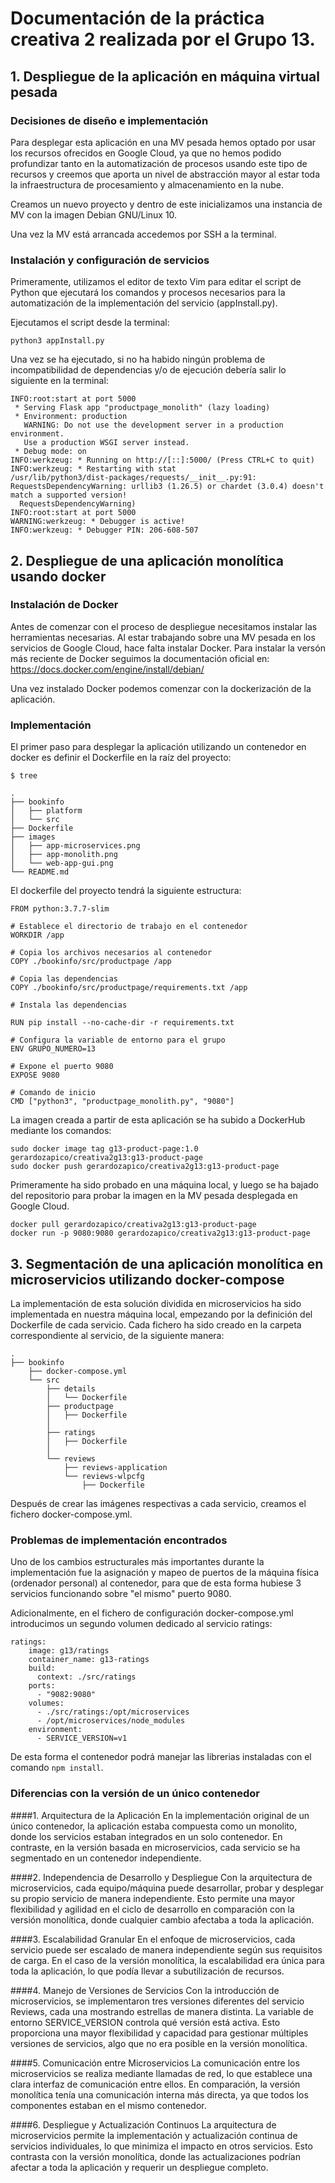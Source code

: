 # Documentación de la práctica creativa 2 realizada por el Grupo 13.

## 1. Despliegue de la aplicación en máquina virtual pesada

### Decisiones de diseño e implementación

Para desplegar esta aplicación en una MV pesada hemos optado por usar los recursos ofrecidos en Google Cloud, ya que no hemos podido profundizar tanto en la automatización de procesos usando este tipo de recursos y creemos que aporta un nivel de abstracción mayor al estar toda la infraestructura de procesamiento y almacenamiento en la nube. 

Creamos un nuevo proyecto y dentro de este inicializamos una instancia de MV con la imagen Debian GNU/Linux 10. 

Una vez la MV está arrancada accedemos por SSH a la terminal. 

### Instalación y configuración de servicios

Primeramente, utilizamos el editor de texto Vim para editar el script de Python que ejecutará los comandos y procesos necesarios para la automatización de la implementación del servicio (appInstall.py).

Ejecutamos el script desde la terminal:

```
python3 appInstall.py
```

Una vez se ha ejecutado, si no ha habido ningún problema de incompatibilidad de dependencias y/o de ejecución debería salir lo siguiente en la terminal:

```
INFO:root:start at port 5000
 * Serving Flask app "productpage_monolith" (lazy loading)
 * Environment: production
   WARNING: Do not use the development server in a production environment.
   Use a production WSGI server instead.
 * Debug mode: on
INFO:werkzeug: * Running on http://[::]:5000/ (Press CTRL+C to quit)
INFO:werkzeug: * Restarting with stat
/usr/lib/python3/dist-packages/requests/__init__.py:91: RequestsDependencyWarning: urllib3 (1.26.5) or chardet (3.0.4) doesn't match a supported version!
  RequestsDependencyWarning)
INFO:root:start at port 5000
WARNING:werkzeug: * Debugger is active!
INFO:werkzeug: * Debugger PIN: 206-608-507
```


## 2. Despliegue de una aplicación monolítica usando docker

### Instalación de Docker

Antes de comenzar con el proceso de despliegue necesitamos instalar las herramientas necesarias. Al estar trabajando sobre una MV pesada en los servicios de Google Cloud, hace falta instalar Docker.
Para instalar la versón más reciente de Docker seguimos la documentación oficial en: https://docs.docker.com/engine/install/debian/

Una vez instalado Docker podemos comenzar con la dockerización de la aplicación.

### Implementación

El primer paso para desplegar la aplicación utilizando un contenedor en docker es definir el Dockerfile en la raíz del proyecto:

```
$ tree

.
├── bookinfo
│   ├── platform
│   └── src
├── Dockerfile
├── images
│   ├── app-microservices.png
│   ├── app-monolith.png
│   └── web-app-gui.png
└── README.md
```
El dockerfile del proyecto tendrá la siguiente estructura:

```
FROM python:3.7.7-slim

# Establece el directorio de trabajo en el contenedor
WORKDIR /app

# Copia los archivos necesarios al contenedor
COPY ./bookinfo/src/productpage /app

# Copia las dependencias
COPY ./bookinfo/src/productpage/requirements.txt /app

# Instala las dependencias

RUN pip install --no-cache-dir -r requirements.txt

# Configura la variable de entorno para el grupo
ENV GRUPO_NUMERO=13

# Expone el puerto 9080
EXPOSE 9080

# Comando de inicio
CMD ["python3", "productpage_monolith.py", "9080"]
```

La imagen creada a partir de esta aplicación se ha subido a DockerHub mediante los comandos:

```
sudo docker image tag g13-product-page:1.0 gerardozapico/creativa2g13:g13-product-page
sudo docker push gerardozapico/creativa2g13:g13-product-page

```
Primeramente ha sido probado en una máquina local, y luego se ha bajado del repositorio para probar la imagen en la MV pesada desplegada en Google Cloud.

```
docker pull gerardozapico/creativa2g13:g13-product-page
docker run -p 9080:9080 gerardozapico/creativa2g13:g13-product-page
```

## 3. Segmentación de una aplicación monolítica en microservicios utilizando docker-compose

La implementación de esta solución dividida en microservicios ha sido implementada en nuestra máquina local, empezando por la definición del Dockerfile de cada servicio.
Cada fichero ha sido creado en la carpeta correspondiente al servicio, de la siguiente manera:

```
.
├── bookinfo
    ├── docker-compose.yml
    └── src
        ├── details
        │   └── Dockerfile
        ├── productpage
        │   ├── Dockerfile
        │     
        ├── ratings
        │   ├── Dockerfile
        │   
        └── reviews
            ├── reviews-application
            └── reviews-wlpcfg
                ├── Dockerfile
```

Después de crear las imágenes respectivas a cada servicio, creamos el fichero docker-compose.yml.

### Problemas de implementación encontrados
 
Uno de los cambios estructurales más importantes durante la implementación fue la asignación y mapeo de puertos de la máquina física (ordenador personal) al contenedor, para que de esta forma hubiese 3 servicios funcionando sobre "el mismo" puerto 9080. 

Adicionalmente, en el fichero de configuración docker-compose.yml introducimos un segundo volumen dedicado al servicio ratings:
```
ratings:
    image: g13/ratings
    container_name: g13-ratings
    build:
      context: ./src/ratings
    ports:
      - "9082:9080"
    volumes:
      - ./src/ratings:/opt/microservices
      - /opt/microservices/node_modules 
    environment:
      - SERVICE_VERSION=v1
```

De esta forma el contenedor podrá manejar las librerias instaladas con el comando ```npm install```.


### Diferencias con la versión de un único contenedor

####1. Arquitectura de la Aplicación
En la implementación original de un único contenedor, la aplicación estaba compuesta como un monolito, donde los servicios estaban integrados en un solo contenedor. En contraste, en la versión basada en microservicios, cada servicio se ha segmentado en un contenedor independiente.

####2. Independencia de Desarrollo y Despliegue
Con la arquitectura de microservicios, cada equipo/máquina puede desarrollar, probar y desplegar su propio servicio de manera independiente. Esto permite una mayor flexibilidad y agilidad en el ciclo de desarrollo en comparación con la versión monolítica, donde cualquier cambio afectaba a toda la aplicación.

####3. Escalabilidad Granular
En el enfoque de microservicios, cada servicio puede ser escalado de manera independiente según sus requisitos de carga. En el caso de la versión monolítica, la escalabilidad era única para toda la aplicación, lo que podía llevar a subutilización de recursos.

####4. Manejo de Versiones de Servicios
Con la introducción de microservicios, se implementaron tres versiones diferentes del servicio Reviews, cada una mostrando estrellas de manera distinta. La variable de entorno SERVICE_VERSION controla qué versión está activa. Esto proporciona una mayor flexibilidad y capacidad para gestionar múltiples versiones de servicios, algo que no era posible en la versión monolítica.

####5. Comunicación entre Microservicios
La comunicación entre los microservicios se realiza mediante llamadas de red, lo que establece una clara interfaz de comunicación entre ellos. En comparación, la versión monolítica tenía una comunicación interna más directa, ya que todos los componentes estaban en el mismo contenedor.

####6. Despliegue y Actualización Continuos
La arquitectura de microservicios permite la implementación y actualización continua de servicios individuales, lo que minimiza el impacto en otros servicios. Esto contrasta con la versión monolítica, donde las actualizaciones podrían afectar a toda la aplicación y requerir un despliegue completo.
		
